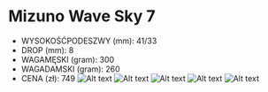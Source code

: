 # Mizuno Wave Sky 7
- WYSOKOŚĆPODESZWY (mm): 41/33
- DROP (mm): 8
- WAGAMĘSKI (gram): 300
- WAGADAMSKI (gram): 260
- CENA (zł): 749
![Alt text](https://i5.walmartimages.com/asr/c7bcaf77-e5ca-44f3-acc5-ff69384851db.070c95003c536b4b04288b4172d97836.jpeg)
![Alt text](https://i5.walmartimages.com/asr/64841362-fda5-4f34-a2cb-c4d2a02a248c_1.1fb5c35ddca5cb0d2d2b64d7f4ecb168.jpeg?odnWidth=1000&odnHeight=1000&odnBg=ffffff)
![Alt text](https://i5.walmartimages.com/asr/f6b1cb3a-038c-4f7e-945f-c83a9d3d3794.ef7e36d617a7629a0f49fdc8751bb553.jpeg?odnWidth=612&odnHeight=612&odnBg=ffffff)
![Alt text](https://cdn.runrepeat.com/i/mizuno/24514/mizuno-men-s-wave-sky-running-shoe-surf-the-web-silver-7-d-m-us-men-s-surf-the-web-silver-2b61-main.jpg)
![Alt text](https://esportelegal.fbitsstatic.net/img/p/tenis-mizuno-wave-sky-masculino-80242/270729.jpg?w=1000&h=1000&v=no-change)
